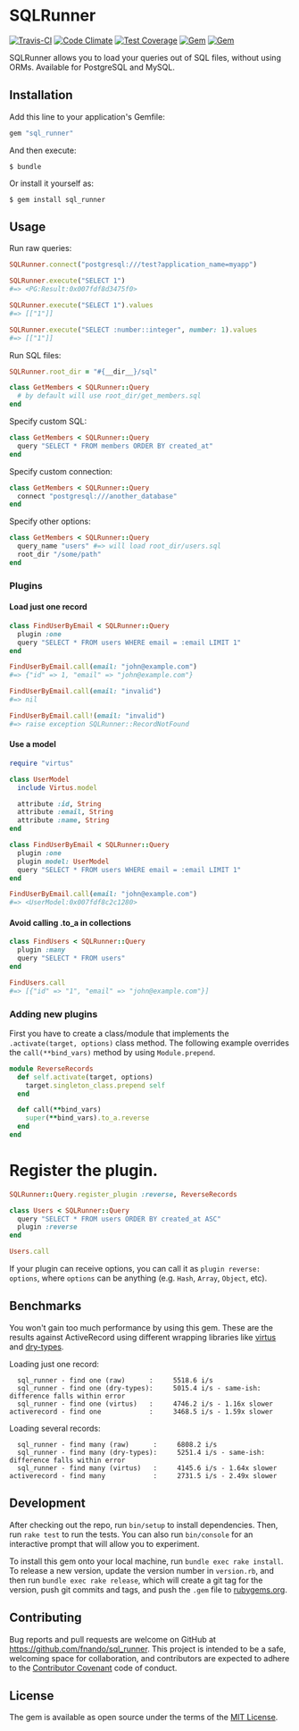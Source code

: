 # SQLRunner

[![Travis-CI](https://travis-ci.org/fnando/sql_runner.svg)](https://travis-ci.org/fnando/sql_runner)
[![Code Climate](https://codeclimate.com/github/fnando/sql_runner/badges/gpa.svg)](https://codeclimate.com/github/fnando/sql_runner)
[![Test Coverage](https://codeclimate.com/github/fnando/sql_runner/badges/coverage.svg)](https://codeclimate.com/github/fnando/sql_runner/coverage)
[![Gem](https://img.shields.io/gem/v/sql_runner.svg)](https://rubygems.org/gems/sql_runner)
[![Gem](https://img.shields.io/gem/dt/sql_runner.svg)](https://rubygems.org/gems/sql_runner)

SQLRunner allows you to load your queries out of SQL files, without using ORMs. Available for PostgreSQL and MySQL.

## Installation

Add this line to your application's Gemfile:

```ruby
gem "sql_runner"
```

And then execute:

    $ bundle

Or install it yourself as:

    $ gem install sql_runner

## Usage

Run raw queries:

```ruby
SQLRunner.connect("postgresql:///test?application_name=myapp")

SQLRunner.execute("SELECT 1")
#=> <PG:Result:0x007fdf8d3475f0>

SQLRunner.execute("SELECT 1").values
#=> [["1"]]

SQLRunner.execute("SELECT :number::integer", number: 1).values
#=> [["1"]]
```

Run SQL files:

```ruby
SQLRunner.root_dir = "#{__dir__}/sql"

class GetMembers < SQLRunner::Query
  # by default will use root_dir/get_members.sql
end
```

Specify custom SQL:

```ruby
class GetMembers < SQLRunner::Query
  query "SELECT * FROM members ORDER BY created_at"
end
```

Specify custom connection:

```ruby
class GetMembers < SQLRunner::Query
  connect "postgresql:///another_database"
end
```

Specify other options:

```ruby
class GetMembers < SQLRunner::Query
  query_name "users" #=> will load root_dir/users.sql
  root_dir "/some/path"
end
```

### Plugins

#### Load just one record

```ruby
class FindUserByEmail < SQLRunner::Query
  plugin :one
  query "SELECT * FROM users WHERE email = :email LIMIT 1"
end

FindUserByEmail.call(email: "john@example.com")
#=> {"id" => 1, "email" => "john@example.com"}

FindUserByEmail.call(email: "invalid")
#=> nil

FindUserByEmail.call!(email: "invalid")
#=> raise exception SQLRunner::RecordNotFound
```

#### Use a model

```ruby
require "virtus"

class UserModel
  include Virtus.model

  attribute :id, String
  attribute :email, String
  attribute :name, String
end

class FindUserByEmail < SQLRunner::Query
  plugin :one
  plugin model: UserModel
  query "SELECT * FROM users WHERE email = :email LIMIT 1"
end

FindUserByEmail.call(email: "john@example.com")
#=> <UserModel:0x007fdf8c2c1280>
```

#### Avoid calling .to_a in collections

```ruby
class FindUsers < SQLRunner::Query
  plugin :many
  query "SELECT * FROM users"
end

FindUsers.call
#=> [{"id" => "1", "email" => "john@example.com"}]
```

### Adding new plugins

First you have to create a class/module that implements the `.activate(target, options)` class method. The following example overrides the `call(**bind_vars)` method by using `Module.prepend`.

```ruby
module ReverseRecords
  def self.activate(target, options)
    target.singleton_class.prepend self
  end

  def call(**bind_vars)
    super(**bind_vars).to_a.reverse
  end
end
```

# Register the plugin.

```ruby
SQLRunner::Query.register_plugin :reverse, ReverseRecords

class Users < SQLRunner::Query
  query "SELECT * FROM users ORDER BY created_at ASC"
  plugin :reverse
end

Users.call
```

If your plugin can receive options, you can call it as `plugin reverse: options`, where `options` can be anything (e.g. `Hash`, `Array`, `Object`, etc).

## Benchmarks

You won't gain too much performance by using this gem. These are the results against ActiveRecord using different wrapping libraries like [virtus](https://rubygems.org/gems/virtus) and [dry-types](https://rubygems.org/gems/dry-types).

Loading just one record:

```
  sql_runner - find one (raw)      :     5518.6 i/s
  sql_runner - find one (dry-types):     5015.4 i/s - same-ish: difference falls within error
  sql_runner - find one (virtus)   :     4746.2 i/s - 1.16x slower
activerecord - find one            :     3468.5 i/s - 1.59x slower
```

Loading several records:

```
  sql_runner - find many (raw)      :     6808.2 i/s
  sql_runner - find many (dry-types):     5251.4 i/s - same-ish: difference falls within error
  sql_runner - find many (virtus)   :     4145.6 i/s - 1.64x slower
activerecord - find many            :     2731.5 i/s - 2.49x slower
```

## Development

After checking out the repo, run `bin/setup` to install dependencies. Then, run `rake test` to run the tests. You can also run `bin/console` for an interactive prompt that will allow you to experiment.

To install this gem onto your local machine, run `bundle exec rake install`. To release a new version, update the version number in `version.rb`, and then run `bundle exec rake release`, which will create a git tag for the version, push git commits and tags, and push the `.gem` file to [rubygems.org](https://rubygems.org).

## Contributing

Bug reports and pull requests are welcome on GitHub at https://github.com/fnando/sql_runner. This project is intended to be a safe, welcoming space for collaboration, and contributors are expected to adhere to the [Contributor Covenant](http://contributor-covenant.org) code of conduct.

## License

The gem is available as open source under the terms of the [MIT License](http://opensource.org/licenses/MIT).
